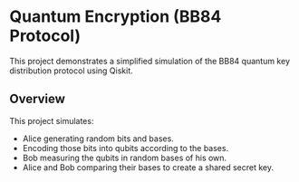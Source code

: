 # Quantum Encryption (BB84 Protocol)

This project demonstrates a simplified simulation of the BB84 quantum key distribution protocol using Qiskit.  

## Overview
This project simulates:

- Alice generating random bits and bases.
- Encoding those bits into qubits according to the bases.  
- Bob measuring the qubits in random bases of his own.  
- Alice and Bob comparing their bases to create a shared secret key.  

